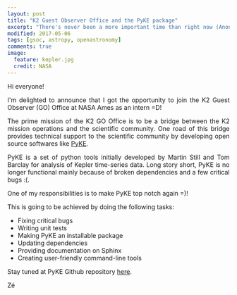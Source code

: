 ```yaml
---
layout: post
title: "K2 Guest Observer Office and the PyKE package"
excerpt: "There's never been a more important time than right now (Anonymous Author)"
modified: 2017-05-06
tags: [gsoc, astropy, openastronomy]
comments: true
image:
  feature: kepler.jpg
  credit: NASA
---
```


<p style='text-align: justify;'>
Hi everyone!
</p>

<p style='text-align: justify'>
I'm delighted to announce that I got the opportunity to join the K2 Guest Observer (GO)
Office at NASA Ames as an intern =D!
</p>

<p style='text-align: justify'>
The prime mission of the K2 GO Office is to be a bridge between the K2 mission operations and the scientific community.
One road of this bridge provides technical support to the scientific community by developing open source softwares like
<a href="https://pyke.keplerscience.org">PyKE</a>.
</p>

<p style='text-align: justify'>
PyKE is a set of python tools initially developed by Martin Still and Tom Barclay for analysis of Kepler time-series data.
Long story short, PyKE is no longer functional mainly because of broken dependencies and a few critical bugs :(.
</p>

<p style='text-align: justify'>
One of my responsibilities is to make PyKE top notch again =)!
</p>

This is going to be achieved by doing the following tasks:

* Fixing critical bugs
* Writing unit tests
* Making PyKE an installable package
* Updating dependencies
* Providing documentation on Sphinx
* Creating user-friendly command-line tools

<p style='text-align: justify'>
Stay tuned at PyKE Github repository <a href="http://www.github.com/KeplerGO/PyKE">here</a>.
</p>

Zé
